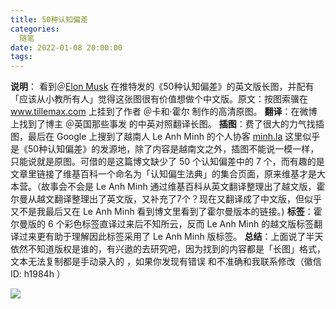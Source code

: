 ```yaml
---
title: 50种认知偏差
categories:
  随笔
date: 2022-01-08 20:00:00
tags:
---
```


**说明**： 看到＠[Elon Musk](https://twitter.com/elonmusk) 在推特发的《50种认知偏差》的英文版长图，并配有「应该从小教所有人」觉得这张图很有价值想做个中文版。原文：按图索骥在 www.tillemax.com 上挂到了作者 ＠卡和·霍尔 制作的高清原图。
**翻译**：在微博上找到了博主 ＠英国那些事发 的中英对照翻译长图。 
**插图**：费了很大的力气找插图，最后在 Google 上搜到了越南人 Le Anh Minh 的个人协客 [minh.la](minh.la) 这里似乎是《50种认知偏差》的发源地，除了内容是越南文之外，插图不能说一模一样，只能说就是原图。可借的是这篇博文缺少了 50 个认知偏差中的 7 个，而有趣的是文章里链接了维基百科一个命名为「认知偏生法典」的集合页面，原来维基才是大本营。（故事会不会是 Le Anh Minh 通过维基百科从英文翻译整理出了越文版，霍尔曼从越文翻译整理出了英文版，又补充了7个？现在又翻译成了中文版，但似乎又不是我最后又在 Le Anh Minh 看到博文里看到了霍尔曼版本的链接。) 
**标签**：霍尔曼版的 6 个彩色标签直译过来后不知所云，反而 Le Anh Minh 的越文版标签翻译过来更有助于理解因此标签采用了 Le Anh Minh 版标签。 
**总结**：上面说了半天依然不知道版权是谁的，有兴遨的去研究吧，因为找到的内容都是「长图」格式，文本无法复制都是手动录入的 ，如果你发现有错误 和不准确和我联系修改（徽信ID: h1984h ）

![](https://pics.naaln.com/blog/2022-01-08-5998c0.png)